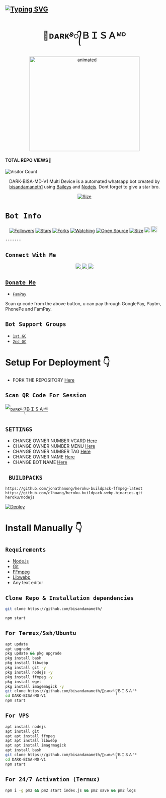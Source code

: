 

## [![Typing SVG](https://readme-typing-svg.herokuapp.com?font=Rockstar-ExtraBold&color=F33A6A&lines=WELCOME+TO+ᴅᴀʀᴋ+ＢＩＳＡ+ᴹᴰ+WP+BOT.;CREATED+BY+BISA+YT;BEST+MULTIDEVICE+WA+BOT;THANKS+FOR+VISITING+MY+GIT;SUBSCRIBE+MY+YOU+TUBE+CHANNEL)](https://git.io/typing-svg)


<h1 align="center">👑ᴅᴀʀᴋ࿔᭄ＢＩＳＡᴹᴰ<br></h1>
<p align="center">

<img src="https://media.tenor.co/PvtFd0V_5_MAAAAc/sri-lanka-independence-day-happy-sri-lanka-independence-day/tenor.gif" alt="animated" width="350" height="300" />
</p>

    
#### TOTAL REPO VIEWS📍
![Visitor Count](https://profile-counter.glitch.me/terror-boy/count.svg)
  
<p align="center">
DARK-BISA-MD-V1 Multi Device is a automated whatsapp bot created by <a href="https://github.com/bisandamaneth" target="_blank">bisandamaneth1</a> using <a href="https://github.com/adiwajshing/Baileys" target="_blank">Baileys</a> and <a href="https://github.com/nodejs" target="_blank">Nodejs</a>. Dont forget to give a star bro.
    </p>
    
<p align="center">
<a href="https://youtu.be/xn9RatOrbuI"><img title="Size" src="https://img.shields.io/badge/Tutorial-Video-green"></a>
</p>  
    
 # ```Bot Info```
 <p align="center">
 <a href="https://github.com/DGXeon/followers"><img title="Followers" src="https://img.shields.io/github/followers/DGXeon?color=red&style=flat-square"></a>
 <a href="https://github.com/DGXeon/CheemsBot-MD3/stargazers/"><img title="Stars" src="https://img.shields.io/github/stars/DGXeon/CheemsBot-MD3?color=blue&style=flat-square"></a>
 <a href="https://github.com/DGXeon/CheemsBot-MD3/network/members"><img title="Forks" src="https://img.shields.io/github/forks/DGXeon/CheemsBot-MD3?color=red&style=flat-square"></a>
 <a href="https://github.com/DGXeon/CheemsBot-MD3/watchers"><img title="Watching" src="https://img.shields.io/github/watchers/DGXeon/CheemsBot-MD3?label=Watchers&color=blue&style=flat-square"></a>
 <a href="https://github.com/DGXeon/CheemsBot-MD3"><img title="Open Source" src="https://img.shields.io/badge/Author-Xeon%20Bot%20Inc.-red?v=103"></a>
 <a href="https://github.com/DGXeon/CheemsBot-MD3/"><img title="Size" src="https://img.shields.io/github/repo-size/DGXeon/CheemsBot-MD3?style=flat-square&color=green"></a>
 <a href="https://hits.seeyoufarm.com"><img src="https://hits.seeyoufarm.com/api/count/incr/badge.svg?url=https%3A%2F%2Fgithub.com%2FDGXeon%2FCheemsBot-MD3&count_bg=%2379C83D&title_bg=%23555555&icon=probot.svg&icon_color=%2300FF6D&title=hits&edge_flat=false"/></a>
 <a href="https://github.com/DGXeon/CheemsBot-MD3/graphs/commit-activity"><img height="20" src="https://img.shields.io/badge/Maintained%3F-yes-green.svg"></a>&nbsp;&nbsp;
</p>
    <p align='center'>
        </p>
    
    -------
    
## ```Connect With Me```
<p align="center">
<a href="https://wa.me/94771825716"><img src="https://img.shields.io/badge/Contact ᴅᴀʀᴋ࿔᭄ＢＩＳＡ-25D366?style=for-the-badge&logo=whatsapp&logoColor=white" />
<a href="https://chat.whatsapp.com/FL1Vu6kHw159V3PFvPB5R5"><img src="https://img.shields.io/badge/Join Official GC-25D366?style=for-the-badge&logo=whatsapp&logoColor=white" />
<a href="https://youtube.com/channel/UC9yYBHDtitW6XiDFi0AMi4g"><img src="https://img.shields.io/badge/Subscribe BISA YT-ff0000?style=for-the-badge&logo=youtube&logoColor=ff000000&link=https://www.youtube.com/c/BOTINDO" /><br>
</p>

## ```Donate Me```

- [`FamPay`](https://telegra.ph/file/8737b098fd5702daeb7e0.jg)

<p align="left">
Scan qr code from the above button, u can pay through GooglePay, Paytm, PhonePe and FamPay.
</p>

## ```Bot Support Groups```

- [`1st GC`](https://chat.whatsapp.com/FL1Vu6kHw159V3PFvPB5R5)
- [`2nd GC`](https://chat.whatsapp.com/EuQjc4POlFz2nd88BHDobI)

# Setup For Deployment 👇

- FORK THE REPOSITORY [Here](https://github.com/bisandamaneth/DARK-BISA-MD-V1/fork)

## `Scan QR Code For Session`
[![ᴅᴀʀᴋ࿔᭄ＢＩＳＡᴹᴰ](https://repl.it/badge/github/quiec/whatsasena)](https://replit.com/@darklyonteam/Dark-Bisa-MD-Qr)

## `SETTINGS`

- CHANGE OWNER NUMBER VCARD [Here](https://github.com/DGXeon/Darkbisabot-MD1/blob/master/config.js#L44)
- CHANGE OWNER NUMBER MENU [Here](https://github.com/DGXeon/Darkbisabot-MD1/blob/master/config.js#L59)
- CHANGE OWNER NUMBER TAG [Here](https://github.com/DGXeon/Darkbisabot-MD1/blob/master/config.js#L58)
- CHANGE OWNER NAME [Here](https://github.com/DGXeon/Darkbisabot-MD1/blob/master/config.js#L45)
- CHANGE BOT NAME [Here](https://github.com/DGXeon/Darkbisabot-MD1/blob/master/config.js#L51)

## ` BUILDPACKS`

```
https://github.com/jonathanong/heroku-buildpack-ffmpeg-latest
https://github.com/clhuang/heroku-buildpack-webp-binaries.git
heroku/nodejs
```

[![Deploy](https://www.herokucdn.com/deploy/button.svg)](https://heroku.com/deploy?template=https://github.com/bisandamaneth/👑ᴅᴀʀᴋ࿔᭄ＢＩＳＡᴹᴰ/)

# Install Manually 👇
## `Requirements`
* [Node.js](https://nodejs.org/en/)
* [Git](https://git-scm.com/downloads)
* [FFmpeg](https://github.com/BtbN/FFmpeg-Builds/releases/download/autobuild-2020-12-08-13-03/ffmpeg-n4.3.1-26-gca55240b8c-win64-gpl-4.3.zip)
* [Libwebp](https://developers.google.com/speed/webp/download)
* Any text editor
## `Clone Repo & Installation dependencies`
```bash
git clone https://github.com/bisandamaneth/

npm start
```
## `For Termux/Ssh/Ubuntu`
```bash
apt update
apt upgrade
pkg update && pkg upgrade
pkg install bash
pkg install libwebp
pkg install git -y
pkg install nodejs -y 
pkg install ffmpeg -y 
pkg install wget
pkg install imagemagick -y
git clone https://github.com/bisandamaneth/👑ᴅᴀʀᴋ࿔᭄ＢＩＳＡᴹᴰ
cd DARK-BISA-MD-V1
npm start
```
## `For VPS`
```bash
apt install nodejs 
apt install git 
apt apt install ffmpeg 
apt apt install libwebp 
apt apt install imagrmagick
apt install bash
git clone https://github.com/bisandamaneth/👑ᴅᴀʀᴋ࿔᭄ＢＩＳＡᴹᴰ
cd DARK-BISA-MD-V1 
npm start
```
## `For 24/7 Activation (Termux)`
```bash
npm i -g pm2 && pm2 start index.js && pm2 save && pm2 logs
```
